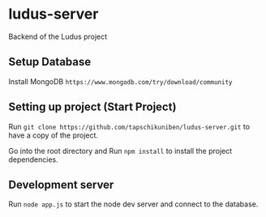 # ludus-server
Backend of the Ludus project

## Setup Database

Install MongoDB `https://www.mongodb.com/try/download/community`

## Setting up project (Start Project)

Run `git clone https://github.com/tapschikuniben/ludus-server.git` to have a copy of the project.

Go into the root directory and Run `npm install` to install the project dependencies.

## Development server

Run `node app.js` to start the node dev server and connect to the database.
